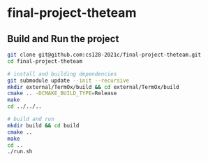 # final-project-theteam

## Build and Run the project

```bash
git clone git@github.com:cs128-2021c/final-project-theteam.git
cd final-project-theteam

# install and building dependencies
git submodule update --init --recursive
mkdir external/TermOx/build && cd external/TermOx/build
cmake .. -DCMAKE_BUILD_TYPE=Release
make
cd ../../..

# build and run
mkdir build && cd build
cmake ..
make
cd ..
./run.sh
```

